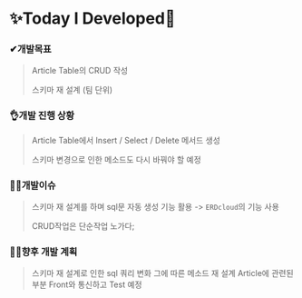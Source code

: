 # ✨Today I Developed🤞



### ✔개발목표

> Article Table의 CRUD 작성
>
> 스키마 재 설계 (팀 단위)

### 👌개발 진행 상황

> Article Table에서 Insert / Select / Delete 메서드 생성
>
> 스키마 변경으로 인한 메소드도 다시 바꿔야 할 예정

### 🤷‍♂️개발이슈

> 스키마 재 설계를 하며 sql문 자동 생성 기능 활용 -> `ERDcloud`의 기능 사용
>
> CRUD작업은 단순작업 노가다;

### 🐱‍🚀향후 개발 계획

> 스키마 재 설계로 인한 sql 쿼리 변화
> 그에 따른 메소드 재 설계
> Article에 관련된 부분 Front와 통신하고 Test 예정
